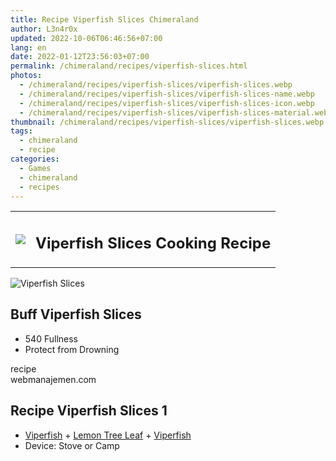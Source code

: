 ```yaml
---
title: Recipe Viperfish Slices Chimeraland
author: L3n4r0x
updated: 2022-10-06T06:46:56+07:00
lang: en
date: 2022-01-12T23:56:03+07:00
permalink: /chimeraland/recipes/viperfish-slices.html
photos:
  - /chimeraland/recipes/viperfish-slices/viperfish-slices.webp
  - /chimeraland/recipes/viperfish-slices/viperfish-slices-name.webp
  - /chimeraland/recipes/viperfish-slices/viperfish-slices-icon.webp
  - /chimeraland/recipes/viperfish-slices/viperfish-slices-material.webp
thumbnail: /chimeraland/recipes/viperfish-slices/viperfish-slices.webp
tags:
  - chimeraland
  - recipe
categories:
  - Games
  - chimeraland
  - recipes
---
```


<section id="bootstrap-wrapper">
  <link
    rel="stylesheet"
    href="https://rawcdn.githack.com/dimaslanjaka/Web-Manajemen/870a349/css/bootstrap-5-3-0-alpha3-wrapper.css"
  />
  <div class="row mb-2">
    <div class="col-md-12 mb-2">
      <table class="table" id="post-info">
        <tbody>
          <tr>
            <td>
              <img
                class="d-inline-block me-2"
                src="/chimeraland/recipes/viperfish-slices/viperfish-slices-icon.webp"
                width="auto"
                height="auto"
              />
            </td>
            <td><h1 class="fs-5">Viperfish Slices Cooking Recipe</h1></td>
          </tr>
        </tbody>
      </table>
    </div>
  </div>
  <div class="card mb-2 bg-dark text-light">
    <div class="row g-0">
      <div class="col-sm-4 position-relative mb-2">
        <img
          src="/chimeraland/recipes/viperfish-slices/viperfish-slices-material.webp"
          class="card-img fit-cover w-100 h-100"
          alt="Viperfish Slices"
          data-fancybox="true"
        />
      </div>
      <div class="col-sm-8 mb-2">
        <div class="card-body">
          <h2 class="card-title fs-5">Buff Viperfish Slices</h2>
          <div class="card-text">
            <ul>
              <li>540 Fullness</li>
              <li>Protect from Drowning</li>
            </ul>
          </div>
          <span class="badge rounded-pill">recipe</span>
        </div>
        <div class="card-footer text-end text-muted">webmanajemen.com</div>
      </div>
    </div>
  </div>
  <div class="row mb-2">
    <div class="col-12 col-lg-6 recipe-item mb-2">
      <div class="card bg-dark text-light">
        <div class="card-body">
          <h2 class="card-title fs-5">Recipe Viperfish Slices 1</h2>
          <div class="card-text">
            <ul>
              <li>
                <a
                  class="text-decoration-none text-primary"
                  href="/chimeraland/materials/viperfish.html"
                  >Viperfish</a
                ><span> + </span
                ><a
                  class="text-decoration-none text-primary"
                  href="/chimeraland/materials/lemon-tree-leaf.html"
                  >Lemon Tree Leaf</a
                ><span> + </span
                ><a
                  class="text-decoration-none text-primary"
                  href="/chimeraland/materials/viperfish.html"
                  >Viperfish</a
                >
              </li>
              <li>Device: Stove or Camp</li>
            </ul>
          </div>
        </div>
      </div>
    </div>
  </div>
</section>